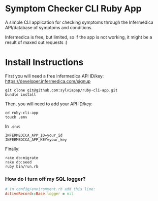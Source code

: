 # Symptom Checker CLI Ruby App

A simple CLI application for checking symptoms through the Infermedica API/database of symptoms and conditions. 

Infermedica is free, but limited, so if the app is not working, it might be a result of maxed out requests :)

# Install Instructions

First you will need a free Infermedica API ID/key: https://developer.infermedica.com/signup

```
git clone git@github.com:sylviapap/ruby-cli-app.git
bundle install
```

Then, you will need to add your API ID/key:

```
cd ruby-cli-app
touch .env
```

In `.env`:

```
INFERMEDICA_APP_ID=your_id
INFERMEDICA_APP_KEY=your_key
```

Finally:

```
rake db:migrate
rake db:seed
ruby bin/run.rb
```

### How do I turn off my SQL logger?
```ruby
# in config/environment.rb add this line:
ActiveRecord::Base.logger = nil
```